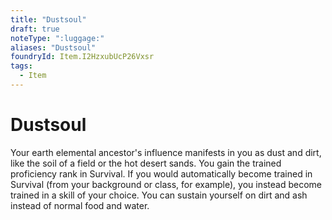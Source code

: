 ```yaml
---
title: "Dustsoul"
draft: true
noteType: ":luggage:"
aliases: "Dustsoul"
foundryId: Item.I2HzxubUcP26Vxsr
tags:
  - Item
---
```


# Dustsoul

Your earth elemental ancestor's influence manifests in you as dust and dirt, like the soil of a field or the hot desert sands. You gain the trained proficiency rank in Survival. If you would automatically become trained in Survival (from your background or class, for example), you instead become trained in a skill of your choice. You can sustain yourself on dirt and ash instead of normal food and water.
